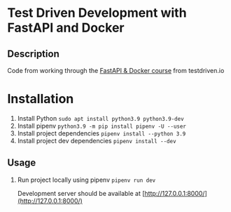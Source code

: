 # Test Driven Development with FastAPI and Docker

## Description

Code from working through the [FastAPI & Docker course](https://testdriven.io/courses/tdd-fastapi/) from testdriven.io

# Installation

1. Install Python `sudo apt install python3.9 python3.9-dev`
2. Install pipenv `python3.9 -m pip install pipenv -U --user`
3. Install project dependencies `pipenv install --python 3.9`
4. Install project dev dependencies `pipenv install --dev`

## Usage

1. Run project locally using pipenv `pipenv run dev`

   Development server should be available at [http://127.0.0.1:8000/](http://127.0.0.1:8000/)
